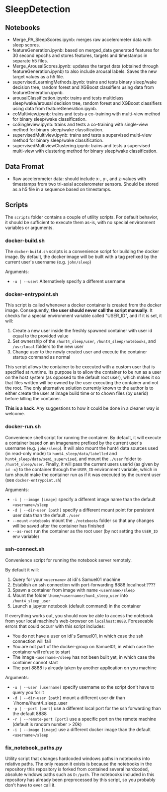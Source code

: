 # SleepDetection


## Notebooks

- Merge_PA_SleepScores.ipynb: merges raw accelerometer data with sleep scores.
- featureGeneration.ipynb: based on merged_data generated features for 30 second epochs and stores features, targets and timestamps in separate h5 files.
- Merge_ArousalScores.ipynb: updates the target data (obtained through featureGeneration.ipynb) to also include arousal labels. Saves the new target values as a h5 file.
- supervisedLearningMethods.ipynb: trains and tests binary sleep/wake decision tree, random forest and XGBoost classifiers using data from featureGeneration.ipynb.
- arousalClassification.ipynb: trains and tests multiclass sleep/wake/arousal decision tree, random forest and XGBoost classifiers using data from featureGeneration.ipynb.
- coMultiview.ipynb: trains and tests a co-training with multi-view method for binary sleep/wake classification.
- coSingleview.ipynb: trains and tests a co-training with single-view method for binary sleep/wake classification.
- supervisedMultiview.ipynb: trains and tests a supervised multi-view method for binary sleep/wake classification.
- supervisedMultiviewClustering.ipynb: trains and tests a supervised multi-view with clustering method for binary sleep/wake classification.



## Data Fromat 

- Raw accelerometer data: should include x-, y-, and z-values with timestamps from two tri-axial accelerometer sensors. Should be stored as a h5 file in a sequence based on timestamps.

## Scripts 

The `scripts` folder contains a couple of utility scripts.
For default behavior, it should be sufficient to execute them as-is, with no special environment variables or arguments.

### docker-build.sh

The `docker-build.sh` scripts is a convenience script for building the docker image. 
By default, the docker image will be built with a tag prefixed by the current user's username (e.g. `john/sleep`)

Arguments:
 - `-u | --user`: Alternatively specify a different username 
 
### docker-entrypoint.sh 

This script is called whenever a docker container is created from the docker image.
Consequently, **the user should never call the script manually**.
It checks for a special environment variable called "USER_ID", and if it is set, it will:

1. Create a new user inside the freshly spawned container with user id equal to the provided value 
1. Set ownership of the `/hunt4_sleep/user`, `/hunt4_sleep/notebooks`, and `/usr/local` folders to the new user 
1. Change user to the newly created user and execute the container startup command as normal

This script allows the container to be executed with a custom user that is specified at runtime. 
Its purpose is to allow the container to be run as a user on the host system (as opposed to the default root user), which makes it so that files written will be owned by the user executing the container and not the root.
The only alternative solution currently known to the author is to either create the user at image build time or to chown files (by userid) before killing the container.

**This is a hack**. Any suggestions to how it could be done in a cleaner way is welcome.

### docker-run.sh

Convenience shell script for running the container.
By default, it will execute a container based on an imagename prefixed by the current user's username (e.g. `john/sleep`).
It will also mount the hunt4 data sources used (in read-only mode) to `hunt4_sleep/data/labelled` and `hunt4_sleep/data/semi_supervised`, and mount the `./user` folder to `/hunt4_sleep/user`.
Finally, it will pass the current users userid (as given by `id -u`) to the container through the `USER_ID` environment variable, which in turn should make the container run as if it was executed by the current user (see `docker-entrypoint.sh`)

Arguments:
- `-i | --image [image]` specify a different image name than the default `<username>/sleep`
- `-d | --dir-user [path]` specify a different mount point for persistent user data than the default `./user`
- `--mount-notebooks` mount the `./notebooks` folder so that any changes will be saved after the container has finished
- `--as-root` run the container as the root user (by not setting the `USER_ID` env variable)

### ssh-connect.sh

Convenience script for running the notebook server remotely.

By default it will:

1. Query for your `<username>` at idi's Samuel01 machine 
1. Establish an ssh connection with port-forwarding 8888:localhost:????
1. Spawn a container from image with name `<username>/sleep`
1. Mount the folder `lhome/<username>/hun4_sleep_user` into `/hunt4_sleep_user`
1. Launch a jupyter notebook (default command) in the container 

If everything works out, you should now be able to access the notebook from your local machine's web-browser on `localhost:8888`.
Foreseeable errors that could occurr with this script includes:

- You do not have a user on idi's Samuel01, in which case the ssh connection will fail 
- You are not part of the docker-group on Samuel01, in which case the container will refuse to start
- The image `<username>/sleep` has not been built yet, in which case the container cannot start
- The port 8888 is already taken by another application on you machine 

Arguments:
- `-u | --user [username]` specify username so the script don't have to query you for it
- `-d | --dir-user [path]` mount a different user dir than `/lhome/<username>/hunt4_sleep_user
- `-p | --port [port]` use a different local port for the ssh forwarding than the default 8888
- `-r | --remote-port [port]` use a specific port on the remote machine (default is random number > 20k)
- `-i | --image [image]` use a different docker image than the default `<username>/sleep`


### fix_notebook_paths.py

Utility script that changes hardcoded windows paths in notebooks into relative paths.
The only reason it exists is because the notebooks in the repository this repository is forked from contained several hardcoded, absolute windows paths such as `D:/path`.
The notebooks included in this repository has already been preprocessed by this script, so you probably don't have to ever call it.
